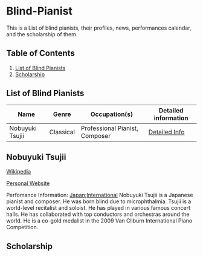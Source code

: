 # Blind-Pianist

This is a List of blind pianists, their profiles, news, performances calendar, and the scholarship of them.

## Table of Contents
1. [List of Blind Pianists](#List-of-Blind-Pianists)
2. [Scholarship](#Scholarship)

## List of Blind Pianists
|Name|  Genre  | Occupation(s) | Detailed information | 
|  ----  |  ----  | ----  | ----  |
|  Nobuyuki Tsujii  |  Classical  | Professional Pianist, Composer | [Detailed Info](#Nobuyuki-Tsujii) |


## Nobuyuki Tsujii
[Wikipedia](https://en.wikipedia.org/wiki/Nobuyuki_Tsujii)

[Personal Website](https://avex.jp/tsujii/tsujii-en/profile/)

Perfomance Information: [Japan](https://avex.jp/tsujii/live/);[International](https://avex.jp/tsujii/tsujii-en/live/?tag=1342)
Nobuyuki Tsujii is a Japanese pianist and composer. He was born blind due to microphthalmia. Tsujii is a world-level recitalist and soloist. He has played in various famous concert halls. He has collaborated with top conductors and orchestras around the world. He is a co-gold medalist in the 2009 Van Cliburn International Piano Competition.

## Scholarship
